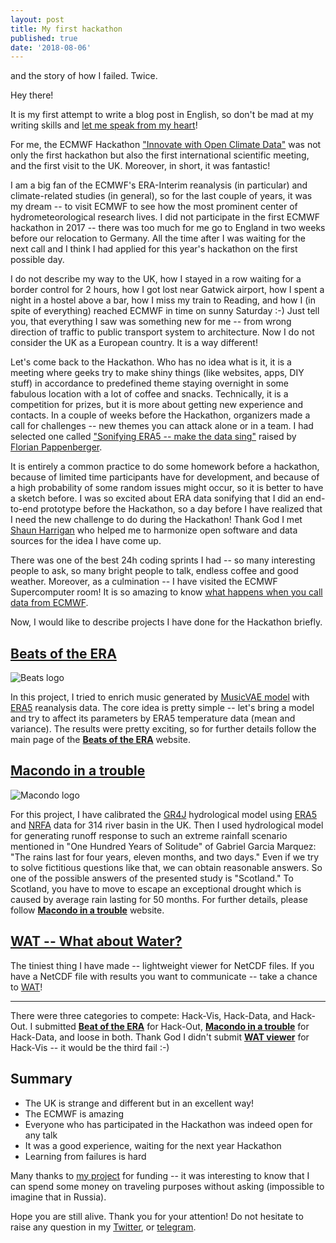 ```yaml
---
layout: post
title: My first hackathon
published: true
date: '2018-08-06'
---
```

and the story of how I failed. Twice.

Hey there!

It is my first attempt to write a blog post in English, so don't be mad at my writing skills and [let me speak from my heart](https://www.youtube.com/watch?v=y6xNL41CB9o)!

For me, the ECMWF Hackathon ["Innovate with Open Climate Data"](https://events.ecmwf.int/event/79/) was not only the first hackathon but also the first international scientific meeting, and the first visit to the UK. Moreover, in short, it was fantastic!

I am a big fan of the ECMWF's ERA-Interim reanalysis (in particular) and climate-related studies (in general), so for the last couple of years, it was my dream -- to visit ECMWF to see how the most prominent center of hydrometeorological research lives. I did not participate in the first ECMWF hackathon in 2017 -- there was too much for me go to England in two weeks before our relocation to Germany. All the time after I was waiting for the next call and I think I had applied for this year's hackathon on the first possible day. 

I do not describe my way to the UK, how I stayed in a row waiting for a border control for 2 hours, how I got lost near Gatwick airport, how I spent a night in a hostel above a bar, how I miss my train to Reading, and how I (in spite of everything) reached ECMWF in time on sunny Saturday :-) Just tell you, that everything I saw was something new for me -- from wrong direction of traffic to public transport system to architecture. Now I do not consider the UK as a European country. It is a way different!

Let's come back to the Hackathon. Who has no idea what is it, it is a meeting where geeks try to make shiny things (like websites, apps, DIY stuff) in accordance to predefined theme staying overnight in some fabulous location with a lot of coffee and snacks. Technically, it is a competition for prizes, but it is more about getting new experience and contacts. In a couple of weeks before the Hackathon, organizers made a call for challenges -- new themes you can attack alone or in a team. I had selected one called ["Sonifying ERA5 -- make the data sing"](https://github.com/OpenDataHack2018/OpenDataHack2018-Challenges/issues/6) raised by [Florian Pappenberger](https://www.ecmwf.int/en/about/who-we-are/staff-profiles/florian-pappenberger).

It is entirely a common practice to do some homework before a hackathon, because of limited time participants have for development, and because of a high probability of some random issues might occur, so it is better to have a sketch before. I was so excited about ERA data sonifying that I did an end-to-end prototype before the Hackathon, so a day before I have realized that I need the new challenge to do during the Hackathon! Thank God I met [Shaun Harrigan](https://twitter.com/shaunharrigan) who helped me to harmonize open software and data sources for the idea I have come up.

There was one of the best 24h coding sprints I had -- so many interesting people to ask, so many bright people to talk, endless coffee and good weather. Moreover, as a culmination -- I have visited the ECMWF Supercomputer room! It is so amazing to know [what happens when you call data from ECMWF](https://www.youtube.com/watch?v=EfrKAP3VdZA).

Now, I would like to describe projects I have done for the Hackathon briefly.

## [Beats of the ERA](https://hydrogo.github.io/beats-of-the-era/)

![Beats logo](https://hydrogo.github.io/beats-of-the-era/era_beats_logo_big.png)

In this project, I tried to enrich music generated by [MusicVAE model](https://magenta.tensorflow.org/music-vae) with [ERA5](https://www.ecmwf.int/en/forecasts/datasets/archive-datasets/reanalysis-datasets/era5) reanalysis data. The core idea is pretty simple -- let's bring a model and try to affect its parameters by ERA5 temperature data (mean and variance). The results were pretty exciting, so for further details follow the main page of the [**Beats of the ERA**]() website.

## [Macondo in a trouble](https://hydrogo.github.io/4Y11M2D/)

![Macondo logo](https://hydrogo.github.io/4Y11M2D/4Y11M2D_logo.png)

For this project, I have calibrated the [GR4J](https://odelaigue.github.io/airGR/) hydrological model using [ERA5](https://www.ecmwf.int/en/forecasts/datasets/archive-datasets/reanalysis-datasets/era5) and [NRFA](http://nrfa.ceh.ac.uk/) data for 314 river basin in the UK. Then I used hydrological model for generating runoff response to such an extreme rainfall scenario mentioned in "One Hundred Years of Solitude" of Gabriel Garcia Marquez: "The rains last for four years, eleven months, and two days." Even if we try to solve fictitious questions like that, we can obtain reasonable answers. So one of the possible answers of the presented study is "Scotland." To Scotland, you have to move to escape an exceptional drought which is caused by average rain lasting for 50 months. For further details, please follow [**Macondo in a trouble**](https://hydrogo.github.io/4Y11M2D/) website.

## [WAT -- What about Water?](https://hydrogo.github.io/WAT/map.html)

The tiniest thing I have made -- lightweight viewer for NetCDF files. If you have a NetCDF file with results you want to communicate -- take a chance to [WAT](https://hydrogo.github.io/WAT/map.html)!

----------

There were three categories to compete: Hack-Vis, Hack-Data, and Hack-Out. I submitted [**Beat of the ERA**](https://hydrogo.github.io/beats-of-the-era/) for Hack-Out, [**Macondo in a trouble**](https://hydrogo.github.io/4Y11M2D/4Y11M2D_logo.png) for Hack-Data, and loose in both. Thank God I didn't submit [**WAT viewer**](https://hydrogo.github.io/WAT/map.html) for Hack-Vis -- it would be the third fail :-)

## Summary

+ The UK is strange and different but in an excellent way!
+ The ECMWF is amazing
+ Everyone who has participated in the Hackathon was indeed open for any talk
+ It was a good experience, waiting for the next year Hackathon
+ Learning from failures is hard

Many thanks to [my project](https://www.geo-x.net/en/) for funding -- it was interesting to know that I can spend some money on traveling purposes without asking (impossible to imagine that in Russia).

Hope you are still alive. Thank you for your attention! Do not hesitate to raise any question in my [Twitter](https://twitter.com/hydrogo89), or [telegram](https://t.me/hydrogo).